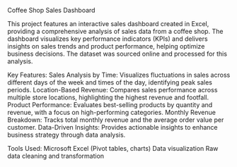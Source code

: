 Coffee Shop Sales Dashboard

This project features an interactive sales dashboard created in Excel, providing a comprehensive analysis of sales data from a coffee shop. The dashboard visualizes key performance indicators (KPIs) and delivers insights on sales trends and product performance, helping optimize business decisions. The dataset was sourced online and processed for this analysis.

Key Features:
Sales Analysis by Time: Visualizes fluctuations in sales across different days of the week and times of the day, identifying peak sales periods.
Location-Based Revenue: Compares sales performance across multiple store locations, highlighting the highest revenue and footfall.
Product Performance: Evaluates best-selling products by quantity and revenue, with a focus on high-performing categories.
Monthly Revenue Breakdown: Tracks total monthly revenue and the average order value per customer.
Data-Driven Insights: Provides actionable insights to enhance business strategy through data analysis.

Tools Used:
Microsoft Excel (Pivot tables, charts)
Data visualization
Raw data cleaning and transformation
